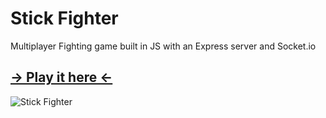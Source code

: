 # Stick Fighter

Multiplayer Fighting game built in JS with an Express server and Socket.io

## [-> Play it here <-](https://stick-fighter.herokuapp.com/)

![Stick Fighter](https://i.imgur.com/x33pGMu.png)
